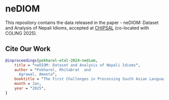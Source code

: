 # neDIOM

This repository contains the data released in the paper - neDIOM: Dataset and Analysis of Nepali Idioms, accepted at [CHiPSAL](https://sites.google.com/view/chipsal/home?authuser=0) (co-located with COLING 2025).

## Cite Our Work

```bibtex
@inproceedings{pokharel-etal-2024-nediom,
    title = "neDIOM: Dataset and Analysis of Nepali Idioms",
    author = "Pokharel, Rhitabrat  and
      Agrawal, Ameeta",
    booktitle = "The First Challenges in Processing South Asian Languages (CHiPSAL 2025)",
    month = Jan,
    year = "2025",
}
```
